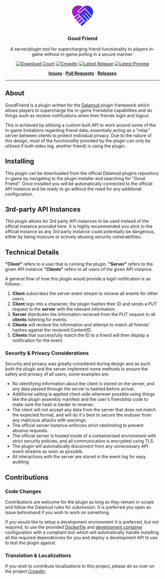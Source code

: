 <!-- Repository Header Begin -->
<div align="center">

<img src="./.assets/icon.png" alt="Goodfriend Logo" width="15%">
  
### Good Friend
A server/plugin tool for supercharging friend functionality to players in-game without in-game polling in a secure manner.

[![Download Count](https://img.shields.io/endpoint?url=https://vz32sgcoal.execute-api.us-east-1.amazonaws.com/GoodFriend&label=Plugin%20Downloads)](https://github.com/BitsOfAByte/GoodFriend)
[![Crowdin](https://badges.crowdin.net/goodfriend/localized.svg)](https://crowdin.com/project/goodfriend)
[![Latest Release](https://img.shields.io/github/v/release/BitsOfAByte/GoodFriend?color=blue&label=Release)](https://github.com/BitsOfAByte/GoodFriend/releases/latest)
[![Latest Preview](https://img.shields.io/github/v/release/BitsOfAByte/GoodFriend?color=orange&include_prereleases&label=Testing)](https://github.com/BitsOfAByte/GoodFriend/releases/latest)

**[Issues](https://github.com/BitsOfAByte/GoodFriend/issues) · [Pull Requests](https://github.com/BitsOfAByte/GoodFriend/pulls) · [Releases](https://github.com/BitsOfAByte/GoodFriend/releases/latest)**

</div>

---

<!-- Repository Header End -->

## About

GoodFriend is a plugin written for the [Dalamud](https://github.com/goatcorp/Dalamud) plugin framework which allows players to supercharge the in-game friendslist capabilities and do things such as recieve notifications when their friends login and logout.

This is achieved by utilising a custom built API to work around some of the in-game limitations regarding friend data; essentially acting as a "relay" server between clients to protect individual privacy. Due to the nature of this design, most of the functionality provided by the plugin can only be utilised if both sides (eg. another friend) is using the plugin.

## Installing

This plugin can be downloaded from the official Dalamud plugins repository in-game by navigating to the plugin installer and searching for "Good Friend". Once installed you will be automatically connected to the official API instance and be ready to go without the need for any additional configuration.

## 3rd-party API Instances

This plugin allows for 3rd party API instances to be used instead of the official instance provided here. It is highly recommended you stick to the official instance as any 3rd party instance could potentially be dangerous, either by being insecure or actively abusing security vulnerabilities. 

## Technical Details
**"Client"** refers to a user that is running the plugin.
**"Server"** refers to the given API instance
**"Clients"** refers to all users of the given API instance.

A general flow of how this plugin would provide a login notification is as follows:
1. **Client** subscribes the server event stream to recieve all events for other users.
2. **Client** logs into a character, the plugin hashes their ID and sends a PUT request to the **server** with the relevant information.
3. **Server** distributes the information recieved from the PUT request to all **clients** listening for events.
4. **Clients** will recieve the information and attempt to match all friends' hashes against the recieved ContentID.
5. **Clients** that successfully match the ID to a friend will then display a notification for the event.

### Security & Privacy Considerations

Security and privacy was greatly considered during design and as such both the plugin and the server implement some methods to ensure the safety and privacy of all users, some examples are:

- No identifying information about the client is stored on the server, and any data passed through the server is hashed before arrival.
- Additional salting is applied client-side wherever possible using things like the plugin assembly manifest and the user's friendship code to make sure the hash is harder to reverse.
- The client will not accept any data from the server that does not match the expected format, and will do it's best to secure the enduser from any malicious attacks with warnings.
- The official server instance enforces strict ratelimiting to prevent abusive requests.
- The official server is hosted inside of a containerised environment with strict security policies, and all communication is encrypted using TLS.
- The plugin will automatically disconnect from any unnecessary API event streams as soon as possible.
- All interactions with the server are stored in the event log for easy auditing.

## Contributions

### Code Changes
Contributions are welcome for the plugin as long as they remain in-scope and follow the Dalamud rules for submission. It is preferred you open an issue beforehand if you wish to work on something.

If you would like to setup a development environment it is preferred, but not required, to use the provided [Dockerfile](/.devcontainer/Dockerfile) and [development container](/.devcontainer/devcontainer.json) configuration with a compliant tool which will automatically handle installing all the required dependencies for you and deploy a development API to use to test the plugin against.

### Translation & Localizations
If you wish to contribute localizations to this project, please do so over on the project [Crowdin](https://crwd.in/goodfriend).
